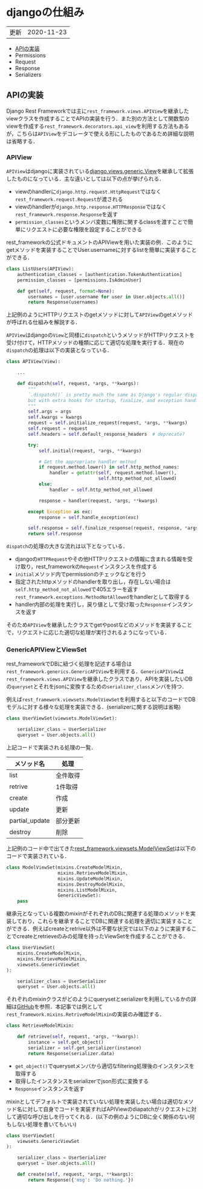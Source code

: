 # djangoの仕組み

|  |  |
|--|--|
| 更新 | 2020-11-23 |

- [APIの実装](#APIの実装)
- Permissions
- Request
- Response
- Serializers


## APIの実装

Django Rest Frameworkでは主に`rest_framework.views.APIView`を継承したviewクラスを作成することでAPIの実装を行う．また別の方法として関数型のviewを作成する`rest_framework.decorators.api_view`を利用する方法もあるが，こちらは`APIView`をデコレータで使える形にしたものであるため詳細な説明は省略する．

### APIView

`APIView`はdjangoに実装されている[django.views.generic.View](https://github.com/django/django/blob/master/django/views/generic/base.py)を継承して拡張したものになっている．主な違いとしては以下の点が挙げられる．

- viewのhandlerに`django.http.request.HttpRequest`ではなく`rest_framework.request.Request`が渡される
- viewのhandlerが`django.http.response.HTTPResponse`ではなく`rest_framework.response.Response`を返す
- `permission_classes`というメンバ変数に権限に関するclassを渡すことで簡単にリクエストに必要な権限を設定することができる

rest_frameworkの公式ドキュメントのAPIViewを用いた実装の例．このようにgetメソッドを実装することでUser.usernameに対するlistを簡単に実装することができる．

```python
class ListUsers(APIView):
    authentication_classes = [authentication.TokenAuthentication]
    permission_classes = [permissions.IsAdminUser]

    def get(self, request, format=None):
        usernames = [user.username for user in User.objects.all()]
        return Response(usernames)
```

上記例のようにHTTPリクエストのgetメソッドに対して`APIView`のgetメソッドが呼ばれる仕組みを解説する．

`APIView`はdjangoの`View`と同様に`dispatch`というメソッドがHTTPリクエストを受け付けて，HTTPメソッドの種類に応じて適切な処理を実行する．現在の`dispatch`の処理は以下の実装となっている．

```python
class APIView(View):

    ...

    def dispatch(self, request, *args, **kwargs):
        """
        `.dispatch()` is pretty much the same as Django's regular dispatch,
        but with extra hooks for startup, finalize, and exception handling.
        """
        self.args = args
        self.kwargs = kwargs
        request = self.initialize_request(request, *args, **kwargs)
        self.request = request
        self.headers = self.default_response_headers  # deprecate?

        try:
            self.initial(request, *args, **kwargs)

            # Get the appropriate handler method
            if request.method.lower() in self.http_method_names:
                handler = getattr(self, request.method.lower(),
                                  self.http_method_not_allowed)
            else:
                handler = self.http_method_not_allowed

            response = handler(request, *args, **kwargs)

        except Exception as exc:
            response = self.handle_exception(exc)

        self.response = self.finalize_response(request, response, *args, **kwargs)
        return self.response
```

`dispatch`の処理の大きな流れは以下となっている．

- djangoの`HTTPRequest`やその他HTTPリクエストの情報に含まれる情報を受け取り，rest_frameworkの`Request`インスタンスを作成する
- `initial`メソッド内でpermissionのチェックなどを行う
- 指定されたhttpメソッドのhandlerを取り出し，存在しない場合は`self.http_method_not_allowed`で405エラーを返す`rest_framework.exceptions.MethodNotAllowed`をhandlerとして取得する
- handler内部の処理を実行し，戻り値として受け取った`Response`インスタンスを返す

そのため`APIView`を継承したクラスでgetやpostなどのメソッドを実装することで，リクエストに応じた適切な処理が実行されるようになっている．

### GenericAPIViewとViewSet

rest_frameworkでDBに紐づく処理を記述する場合は`rest_framework.generics.GenericAPIView`を利用する．`GenericAPIView`は`rest_framework.views.APIView`を継承したクラスであり，APIを実装したいDBの`queryset`とそれをjsonに変換するための`serializer_class`メンバを持つ．

例えば`rest_framework.viewsets.ModelViewSet`を利用すると以下のコードでDBモデルに対する様々な処理を実装できる．(serializerに関する説明は省略)

```python
class UserViewSet(viewsets.ModelViewSet):

    serializer_class = UserSerializer
    queryset = User.objects.all()
```

上記コードで実装される処理の一覧．

| メソッド名 | 処理 |
|--|--|
| list | 全件取得 |
| retrive | 1件取得 |
| create | 作成 |
| update | 更新 |
| partial_update | 部分更新 |
| destroy | 削除 |

上記例のコード中で出てきた[rest_framework.viewsets.ModelViewSet](https://github.com/encode/django-rest-framework/blob/master/rest_framework/viewsets.py)は以下のコードで実装されている．

```python
class ModelViewSet(mixins.CreateModelMixin,
                   mixins.RetrieveModelMixin,
                   mixins.UpdateModelMixin,
                   mixins.DestroyModelMixin,
                   mixins.ListModelMixin,
                   GenericViewSet):
    pass
```

継承元となっている複数のmixinがそれぞれのDBに関連する処理のメソッドを実装しており，これらを継承することでDBに関連する処理を適切に実装することができる．例えばcreateとretrive以外は不要な状況では以下のように実装することでcreateとretrieveのみの処理を持ったViewSetを作成することができる．

```python
class UserViewSet(
    mixins.CreateModelMixin, 
    mixins.RetrieveModelMixin,
    viewsets.GenericViewSet
):

    serializer_class = UserSerializer
    queryset = User.objects.all()
```

それぞれのmixinクラスがどのようにquerysetとserializerを利用しているかの詳細は[GitHub](https://github.com/encode/django-rest-framework/blob/master/rest_framework/mixins.py)を参照．本記事では例として`rest_framework.mixins.RetriveModelMixin`の実装のみ確認する．

```python
class RetrieveModelMixin:

    def retrieve(self, request, *args, **kwargs):
        instance = self.get_object()
        serializer = self.get_serializer(instance)
        return Response(serializer.data)
```

- `get_object()`でquerysetメンバから適切なfiltering処理後のインスタンスを取得する
- 取得したインスタンスをserializerでjson形式に変換する
- `Response`インスタンスを返す

mixinとしてデフォルトで実装されていない処理を実装したい場合は適切なメソッド名に対して自身でコードを実装すればAPIViewのdiapatchがリクエストに対して適切な呼び出しを行ってくれる．(以下の例のようにDBに全く関係のない何もしない処理を書いてもいい)

```python
class UserViewSet(
    viewsets.GenericViewSet
):

    serializer_class = UserSerializer
    queryset = User.objects.all()

    def create(self, request, *args, **kwargs):
        return Response({'msg': 'Do nothing.'})
```
